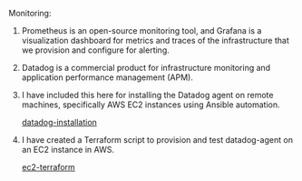 
Monitoring:

1) Prometheus is an open-source monitoring tool, and Grafana is a visualization dashboard for metrics
   and traces of the infrastructure that we provision and configure for alerting.

2) Datadog is a commercial product for infrastructure monitoring and application performance management (APM).

3) I have included this here for installing the Datadog agent on remote machines, specifically AWS EC2 instances
   using Ansible automation.

   [datadog-installation](https://github.com/thangacodes/monitoring/tree/main/datadog)

4) I have created a Terraform script to provision and test datadog-agent on an EC2 instance in AWS.

   [ec2-terraform](https://github.com/thangacodes/monitoring/tree/main/ec2_provision)
   
